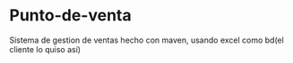 # Punto-de-venta
Sistema de gestion de ventas hecho con maven, usando excel como bd(el cliente lo quiso así)
